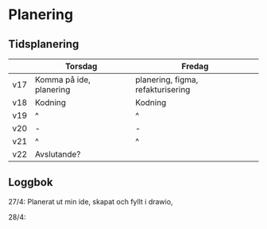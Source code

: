 # Planering

## Tidsplanering

|   | Torsdag  | Fredag  |
|---|---|---|
| v17  | Komma på ide, planering  | planering, figma, refakturisering  |
| v18  | Kodning  | Kodning  |
| v19  | ^  | ^  |
| v20  | -  | -  |
| v21  | ^  | ^  |
| v22  | Avslutande?  |   |

## Loggbok

27/4: Planerat ut min ide, skapat och fyllt i drawio, 

28/4: 